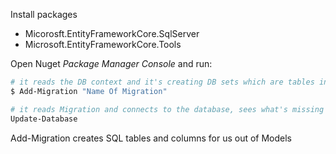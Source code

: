 Install packages
- Micorosft.EntityFrameworkCore.SqlServer
- Microsoft.EntityFrameworkCore.Tools

Open Nuget *Package Manager Console* and run:
```bash
# it reads the DB context and it's creating DB sets which are tables in SQL Server
$ Add-Migration "Name Of Migration" 

# it reads Migration and connects to the database, sees what's missing and create it
Update-Database
```
Add-Migration creates SQL tables and columns for us out of Models